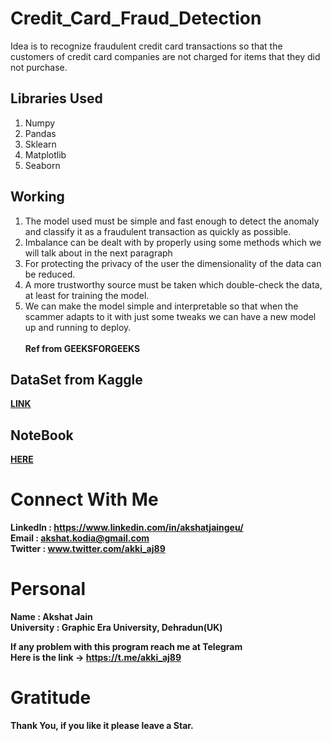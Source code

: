 # Credit_Card_Fraud_Detection
Idea  is to recognize fraudulent credit card transactions so that the customers of credit card companies are not charged for items that they did not purchase.

## Libraries Used
1. Numpy
2. Pandas
3. Sklearn
4. Matplotlib
5. Seaborn

## Working
1. The model used must be simple and fast enough to detect the anomaly and classify it as a fraudulent transaction as quickly as possible.
2. Imbalance can be dealt with by properly using some methods which we will talk about in the next paragraph
3. For protecting the privacy of the user the dimensionality of the data can be reduced.
4. A more trustworthy source must be taken which double-check the data, at least for training the model.
5. We can make the model simple and interpretable so that when the scammer adapts to it with just some tweaks we can have a new model up and running to deploy.</br></br>
<b> Ref from GEEKSFORGEEKS<b>
## DataSet from Kaggle
  [LINK](https://www.kaggle.com/mlg-ulb/creditcardfraud/download)
## NoteBook
[HERE](https://github.com/akshatprogrammer/Credit_Card_Fraud_Detection/blob/main/CreditCardFraudDetection.ipynb)
# Connect With Me
LinkedIn : https://www.linkedin.com/in/akshatjaingeu/<br/>
Email : akshat.kodia@gmail.com<br/>
Twitter : www.twitter.com/akki_aj89<br/>

# Personal
Name : Akshat Jain<br/>
University : Graphic Era University, Dehradun(UK)

If any problem with this program reach me at Telegram<br/>
Here is the link -> https://t.me/akki_aj89

# Gratitude
Thank You, if you like it please leave a Star.
